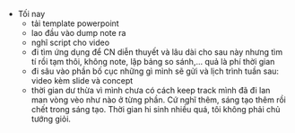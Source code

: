 - Tối nay
	- tải template powerpoint
	- lao đầu vào dump note ra
	- nghĩ script cho video
	- đi tìm ứng dụng để CN diễn thuyết và lâu dài cho sau này nhưng tìm tí rồi tạm thôi, không note, lập bảng so sánh,... quả là phí thời gian
	- đi sâu vào phần bố cục những gì mình sẽ gửi và lịch trình tuần sau: video kèm slide và concept
	- thời gian dư thừa vì mình chưa có cách keep track mình đã đi lan man vòng vèo như nào ở từng phần. Cứ nghĩ thêm, sáng tạo thêm rồi chết trong sáng tạo. Thời gian hi sinh nhiều quá, tôi không phải chủ tướng giỏi.